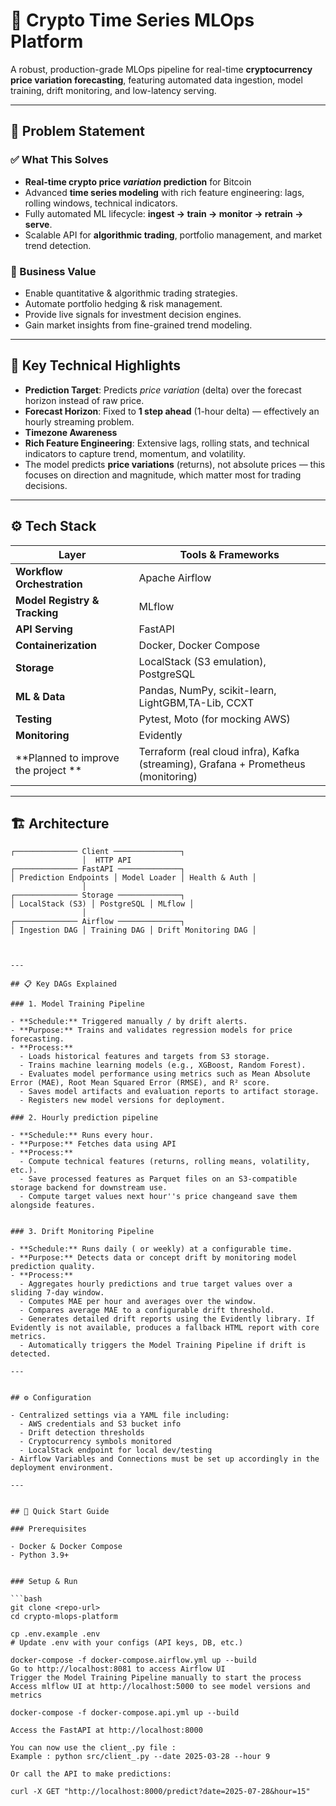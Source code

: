 # 🚀 Crypto Time Series MLOps Platform

A robust, production-grade MLOps pipeline for real-time **cryptocurrency price variation forecasting**, featuring automated data ingestion, model training, drift monitoring, and low-latency serving.

---

## 📌 Problem Statement

### ✅ What This Solves
- **Real-time crypto price *variation* prediction** for Bitcoin
- Advanced **time series modeling** with rich feature engineering: lags, rolling windows, technical indicators.
- Fully automated ML lifecycle: **ingest → train → monitor → retrain → serve**.
- Scalable API for **algorithmic trading**, portfolio management, and market trend detection.

### 💼 Business Value
- Enable quantitative & algorithmic trading strategies.
- Automate portfolio hedging & risk management.
- Provide live signals for investment decision engines.
- Gain market insights from fine-grained trend modeling.

---

## 🧩 Key Technical Highlights

- **Prediction Target**: Predicts *price variation* (delta) over the forecast horizon instead of raw price.
- **Forecast Horizon**: Fixed to **1 step ahead** (1-hour delta) — effectively an hourly streaming problem.
- **Timezone Awareness**
- **Rich Feature Engineering**: Extensive lags, rolling stats, and technical indicators to capture trend, momentum, and volatility.
- The model predicts **price variations** (returns), not absolute prices — this focuses on direction and magnitude, which matter most for trading decisions.  

---

## ⚙️ Tech Stack

| Layer | Tools & Frameworks |
|----------------------|-------------------------------|
| **Workflow Orchestration** | Apache Airflow |
| **Model Registry & Tracking** | MLflow |
| **API Serving** | FastAPI |
| **Containerization** | Docker, Docker Compose |
| **Storage** | LocalStack (S3 emulation), PostgreSQL |
| **ML & Data** | Pandas, NumPy, scikit-learn, LightGBM,TA-Lib, CCXT |
| **Testing** | Pytest, Moto (for mocking AWS) |
| **Monitoring** | Evidently |
| **Planned to improve the project ** | Terraform (real cloud infra), Kafka (streaming), Grafana + Prometheus (monitoring) |

---

## 🏗️ Architecture

```plaintext
┌────────────── Client ───────────────┐
                │  HTTP API
┌────────────── FastAPI ──────────────┐
│ Prediction Endpoints │ Model Loader │ Health & Auth │
                │
┌────────────── Storage ──────────────┐
│ LocalStack (S3) │ PostgreSQL │ MLflow │
                │
┌────────────── Airflow ──────────────┐
│ Ingestion DAG │ Training DAG │ Drift Monitoring DAG │



---

## 📋 Key DAGs Explained

### 1. Model Training Pipeline

- **Schedule:** Triggered manually / by drift alerts.
- **Purpose:** Trains and validates regression models for price forecasting.
- **Process:**  
  - Loads historical features and targets from S3 storage.  
  - Trains machine learning models (e.g., XGBoost, Random Forest).  
  - Evaluates model performance using metrics such as Mean Absolute Error (MAE), Root Mean Squared Error (RMSE), and R² score.  
  - Saves model artifacts and evaluation reports to artifact storage.  
  - Registers new model versions for deployment.

### 2. Hourly prediction pipeline 

- **Schedule:** Runs every hour.
- **Purpose:** Fetches data using API
- **Process:**  
  - Compute technical features (returns, rolling means, volatility, etc.).  
  - Save processed features as Parquet files on an S3-compatible storage backend for downstream use.
  - Compute target values next hour''s price changeand save them alongside features.


### 3. Drift Monitoring Pipeline

- **Schedule:** Runs daily ( or weekly) at a configurable time.
- **Purpose:** Detects data or concept drift by monitoring model prediction quality.
- **Process:**  
  - Aggregates hourly predictions and true target values over a sliding 7-day window.  
  - Computes MAE per hour and averages over the window.  
  - Compares average MAE to a configurable drift threshold.  
  - Generates detailed drift reports using the Evidently library. If Evidently is not available, produces a fallback HTML report with core metrics.  
  - Automatically triggers the Model Training Pipeline if drift is detected.

---


## ⚙️ Configuration

- Centralized settings via a YAML file including:  
  - AWS credentials and S3 bucket info  
  - Drift detection thresholds  
  - Cryptocurrency symbols monitored  
  - LocalStack endpoint for local dev/testing
- Airflow Variables and Connections must be set up accordingly in the deployment environment.

---


## 🚀 Quick Start Guide

### Prerequisites

- Docker & Docker Compose  
- Python 3.9+  


### Setup & Run

```bash
git clone <repo-url>
cd crypto-mlops-platform

cp .env.example .env
# Update .env with your configs (API keys, DB, etc.)

docker-compose -f docker-compose.airflow.yml up --build
Go to http://localhost:8081 to access Airflow UI
Trigger the Model Training Pipeline manually to start the process
Access mlflow UI at http://localhost:5000 to see model versions and metrics

docker-compose -f docker-compose.api.yml up --build

Access the FastAPI at http://localhost:8000

You can now use the client_.py file :
Example : python src/client_.py --date 2025-03-28 --hour 9

Or call the API to make predictions:

curl -X GET "http://localhost:8000/predict?date=2025-07-28&hour=15"

